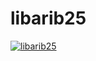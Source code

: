 # libarib25

[![libarib25](https://github.com/AkashiSN/dvb-docker/actions/workflows/libarib25.yml/badge.svg)](https://github.com/AkashiSN/dvb-docker/actions/workflows/libarib25.yml)

